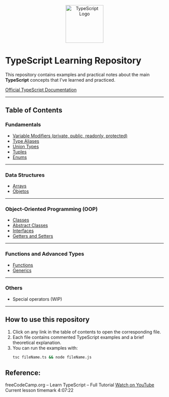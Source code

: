 <p align="center">
  <img src="https://raw.githubusercontent.com/remojansen/logo.ts/master/ts.png" alt="TypeScript Logo" width="120"/>
</p>

# TypeScript Learning Repository

This repository contains examples and practical notes about the main **TypeScript** concepts that I’ve learned and practiced.

[Official TypeScript Documentation](https://www.typescriptlang.org/docs/)

---

## Table of Contents

### Fundamentals
- [Variable Modifiers (private, public, readonly, protected)](https://github.com/DanielGodoyGalindo/typescript_fcc/blob/main/02BASICS/optionalReadOnly.ts)
- [Type Aliases](https://github.com/DanielGodoyGalindo/typescript_fcc/blob/main/02BASICS/myUnion.ts)
- [Union Types](https://github.com/DanielGodoyGalindo/typescript_fcc/blob/main/02BASICS/myUnion.ts)
- [Tuples](https://github.com/DanielGodoyGalindo/typescript_fcc/blob/main/02BASICS/myTuples.ts)
- [Enums](https://github.com/DanielGodoyGalindo/typescript_fcc/blob/main/02BASICS/myEnums.ts)

---

### Data Structures
- [Arrays](https://github.com/DanielGodoyGalindo/typescript_fcc/blob/main/02BASICS/myArray.ts)
- [Objetos](https://github.com/DanielGodoyGalindo/typescript_fcc/blob/main/02BASICS/myObjects.ts)

---

### Object-Oriented Programming (OOP)
- [Classes](https://github.com/DanielGodoyGalindo/typescript_fcc/blob/main/03PROJECT/src/index.ts)
- [Abstract Classes](https://github.com/DanielGodoyGalindo/typescript_fcc/blob/main/03PROJECT/src/abstractClass.ts)
- [Interfaces](https://github.com/DanielGodoyGalindo/typescript_fcc/blob/main/02BASICS/myInterface.ts)
- [Getters and Setters]()

---

### Functions and Advanced Types
- [Functions](https://github.com/DanielGodoyGalindo/typescript_fcc/blob/main/02BASICS/myFunctions.ts)
- [Generics](https://github.com/DanielGodoyGalindo/typescript_fcc/blob/main/03PROJECT/src/generics.ts)

---

### Others
- Special operators (WIP)

---

## How to use this repository
1. Click on any link in the table of contents to open the corresponding file.
2. Each file contains commented TypeScript examples and a brief theoretical explanation.
3. You can run the examples with:
   ```bash
   tsc fileName.ts && node fileName.js

## Reference:
freeCodeCamp.org – Learn TypeScript – Full Tutorial
[Watch on YouTube](https://www.youtube.com/watch?v=30LWjhZzg50)
Current lesson timemark 4:07:22